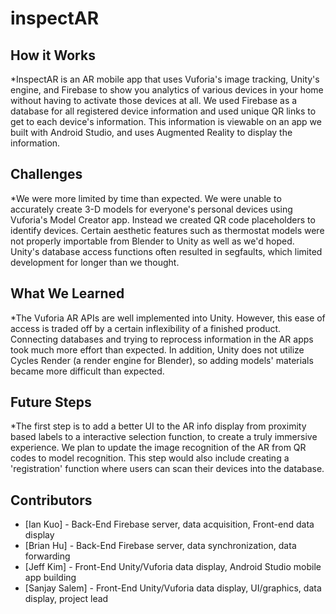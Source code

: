 # inspectAR
## How it Works
*InspectAR is an AR mobile app that uses Vuforia's image tracking, Unity's engine, and Firebase to show you analytics of various devices in your home without having to activate those devices at all. We used Firebase as a database for all registered device information and used unique QR links to get to each device's information. This information is viewable on an app we built with Android Studio, and uses Augmented Reality to display the information.

## Challenges
*We were more limited by time than expected. We were unable to accurately create 3-D models for everyone's personal devices using Vuforia's Model Creator app. Instead we created QR code placeholders to identify devices. Certain aesthetic features such as thermostat models were not properly importable from Blender to Unity as well as we'd hoped. Unity's database access functions often resulted in segfaults, which limited development for longer than we thought.

## What We Learned
*The Vuforia AR APIs are well implemented into Unity. However, this ease of access is traded off by a certain inflexibility of a finished product. Connecting databases and trying to reprocess information in the AR apps took much more effort than expected. In addition, Unity does not utilize Cycles Render (a render engine for Blender), so adding models' materials became more difficult than expected.

## Future Steps
*The first step is to add a better UI to the AR info display from proximity based labels to a interactive selection function, to create a truly immersive experience. We plan to update the image recognition of the AR from QR codes to model recognition. This step would also include creating a 'registration' function where users can scan their devices into the database.

## Contributors
* [Ian Kuo] - Back-End Firebase server, data acquisition, Front-end data display
* [Brian Hu] - Back-End Firebase server, data synchronization, data forwarding
* [Jeff Kim] - Front-End Unity/Vuforia data display, Android Studio mobile app building
* [Sanjay Salem] - Front-End Unity/Vuforia data display, UI/graphics, data display, project lead
